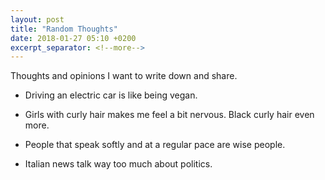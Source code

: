 ```yaml
---
layout: post
title: "Random Thoughts"
date: 2018-01-27 05:10 +0200
excerpt_separator: <!--more-->
---
```

<!-- <p>{{ page.date | date: "%B %e, %Y" }}</p> -->
Thoughts and opinions I want to write down and share. <!--more-->

- Driving an electric car is like being vegan.

- Girls with curly hair makes me feel a bit nervous. Black curly hair even more.

- People that speak softly and at a regular pace are wise people.

- Italian news talk way too much about politics.